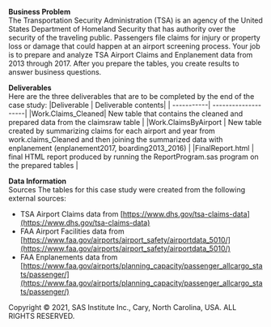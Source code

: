 **Business Problem**<br>
The Transportation Security Administration (TSA) is an agency of the United States Department of Homeland Security that has authority over the security of the traveling public. Passengers file claims for injury or property loss or damage that could happen at an airport screening process. Your job is to prepare and analyze TSA Airport Claims and Enplanement data from 2013 through 2017. After you prepare the tables, you create results to answer business questions.<br>

**Deliverables**<br>
Here are the three deliverables that are to be completed by the end of the case study:
|Deliverable |  Deliverable contents|
| -----------|  --------------------|
|Work.Claims_Cleaned| New table that contains the cleaned and prepared data from the claimsraw table |
|Work.ClaimsByAirport | New table created by summarizing claims for each airport and year from work.claims_Cleaned and then joining the summarized data with enplanement (enplanement2017, boarding2013_2016) |
|FinalReport.html | final HTML report produced by running the ReportProgram.sas program on the prepared tables |

**Data Information**<br>
Sources
The tables for this case study were created from the following external sources:
* TSA Airport Claims data from [https://www.dhs.gov/tsa-claims-data](https://www.dhs.gov/tsa-claims-data)
* FAA Airport Facilities data from [https://www.faa.gov/airports/airport_safety/airportdata_5010/](https://www.faa.gov/airports/airport_safety/airportdata_5010/)
* FAA Enplanements data from [https://www.faa.gov/airports/planning_capacity/passenger_allcargo_stats/passenger/](https://www.faa.gov/airports/planning_capacity/passenger_allcargo_stats/passenger/)

Copyright © 2021, SAS Institute Inc., Cary, North Carolina, USA. ALL RIGHTS RESERVED.

